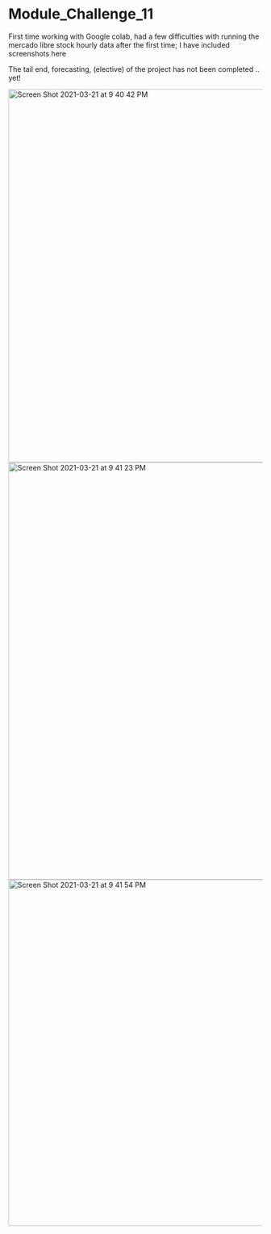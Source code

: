 # Module_Challenge_11
 
First time working with Google colab, had a few difficulties with running the mercado libre stock hourly data after the first time; I have included screenshots here 

The tail end, forecasting, (elective) of the project has not been completed .. yet! 

<img width="740" alt="Screen Shot 2021-03-21 at 9 40 42 PM" src="https://user-images.githubusercontent.com/75814260/111941477-60dcbc00-8a8e-11eb-819b-1d3151f4ae63.png">
<img width="827" alt="Screen Shot 2021-03-21 at 9 41 23 PM" src="https://user-images.githubusercontent.com/75814260/111941482-62a67f80-8a8e-11eb-97d3-a7d3ef0da8a4.png">
<img width="687" alt="Screen Shot 2021-03-21 at 9 41 54 PM" src="https://user-images.githubusercontent.com/75814260/111941487-64704300-8a8e-11eb-8d8e-6788117b4c32.png">
